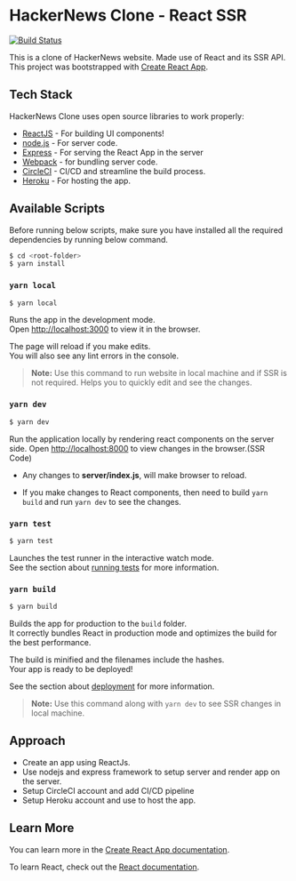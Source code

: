 # HackerNews Clone - React SSR

[![Build Status](https://circleci.com/gh/KA-32/hacker-news-clone.svg?style=svg)](https://circleci.com/gh/KA-32/hacker-news-clone)

This is a clone of HackerNews website. Made use of React and its SSR API. This project was bootstrapped with [Create React App](https://github.com/facebook/create-react-app).

## Tech Stack

HackerNews Clone uses open source libraries to work properly:

* [ReactJS](http://reactjs.org/) - For building UI components!
* [node.js](https://nodejs.org/en/) - For server code.
* [Express](https://expressjs.com/) - For serving the React App in the server
* [Webpack](https://webpack.js.org/) - for bundling server code.
* [CircleCI](https://circleci.com/docs/2.0/about-circleci/) - CI/CD and streamline the build process.
* [Heroku](https://www.heroku.com/free) - For hosting the app.

## Available Scripts

Before running below scripts, make sure you have installed all the required dependencies by running below command.

```sh
$ cd <root-folder>
$ yarn install
```

### `yarn local`

```sh
$ yarn local
```

Runs the app in the development mode.<br />
Open [http://localhost:3000](http://localhost:3000) to view it in the browser.

The page will reload if you make edits.<br />
You will also see any lint errors in the console.

>**Note:** Use this command to run website in local machine and if SSR is not required. Helps you to quickly edit and see the changes.

### `yarn dev`

```sh
$ yarn dev
```

Run the application locally by rendering react components on the server side.
Open [http://localhost:8000](http://localhost:8000) to view changes in the browser.(SSR Code)

* Any changes to **server/index.js**, will make browser to reload.

* If you make changes to React components, then need to build `yarn build` and run `yarn dev` to see the changes.

### `yarn test`

```sh
$ yarn test
```

Launches the test runner in the interactive watch mode.<br />
See the section about [running tests](https://facebook.github.io/create-react-app/docs/running-tests) for more information.

### `yarn build`

```sh
$ yarn build
```

Builds the app for production to the `build` folder.<br />
It correctly bundles React in production mode and optimizes the build for the best performance.

The build is minified and the filenames include the hashes.<br />
Your app is ready to be deployed!

See the section about [deployment](https://facebook.github.io/create-react-app/docs/deployment) for more information.

>**Note:** Use this command along with `yarn dev` to see SSR changes in local machine.

## Approach

* Create an app using ReactJs.
* Use nodejs and express framework to setup server and render app on the server.
* Setup CircleCI account and add CI/CD pipeline
* Setup Heroku account and use to host the app.

## Learn More

You can learn more in the [Create React App documentation](https://facebook.github.io/create-react-app/docs/getting-started).

To learn React, check out the [React documentation](https://reactjs.org/).
